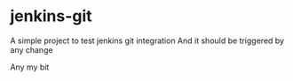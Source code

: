 # jenkins-git

A simple project to test jenkins git integration
And it should be triggered by any change

Any my bit

